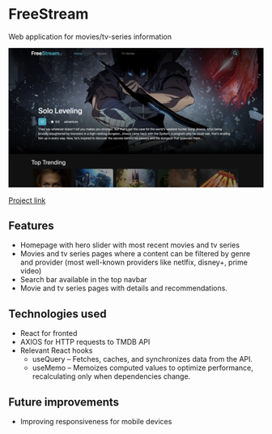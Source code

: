 # FreeStream

Web application for movies/tv-series information

![Alt text](/public/img1.png)

[Project link](https://giovanni-quacchia.github.io/streaming-app/)

## Features

- Homepage with hero slider with most recent movies and tv series
- Movies and tv series pages where a content can be filtered by genre and provider (most well-known providers like netlfix, disney+, prime video)
- Search bar available in the top navbar
- Movie and tv series pages with details and recommendations.

## Technologies used

- React for fronted
- AXIOS for HTTP requests to TMDB API
- Relevant React hooks
    - useQuery – Fetches, caches, and synchronizes data from the API.
    - useMemo – Memoizes computed values to optimize performance, recalculating only when dependencies change.

## Future improvements

- Improving responsiveness for mobile devices
